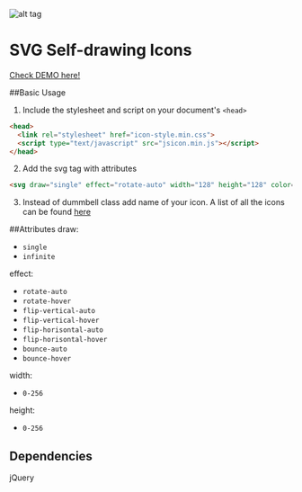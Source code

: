 ![alt tag](http://duskoperic.com/svg/svg.png)
# SVG Self-drawing Icons

[Check DEMO here!](http://duskoperic.com/svg/)

##Basic Usage
1. Include the stylesheet and script on your document's `<head>`

  ```html
  <head>
    <link rel="stylesheet" href="icon-style.min.css">
    <script type="text/javascript" src="jsicon.min.js"></script>
  </head>
  ```
2. Add the svg tag with attributes

  ```html
<svg draw="single" effect="rotate-auto" width="128" height="128" color="#00B5E8" class="svg-icon  dummbell " viewBox="0 0 256 256"></svg>
  ```

3. Instead of dummbell class add name of your icon. A list of all the icons can be found [here](http://duskoperic.com/svg/#/icons)

##Attributes
draw:

 * `single`
 * `infinite`
 
effect:

 * `rotate-auto`
 * `rotate-hover`
 * `flip-vertical-auto`
 * `flip-vertical-hover`
 * `flip-horisontal-auto`
 * `flip-horisontal-hover`
 * `bounce-auto`
 * `bounce-hover`
 
width:

 * `0-256`

height:

 * `0-256`

## Dependencies

jQuery
